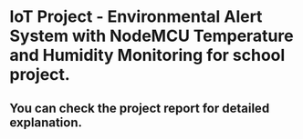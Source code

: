 # IoT Project - Environmental Alert System with NodeMCU Temperature and Humidity Monitoring for school project.
## You can check the project report for detailed explanation.
